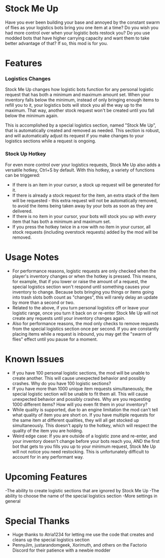 # Stock Me Up
Have you ever been building your base and annoyed by the constant swarm of flies as your logistics bots bring you one item at a time? Do you wish you had more control over when your logistic bots restock you? Do you use modded bots that have higher carrying capacity and want them to take better advantage of that? If so, this mod is for you.

# Features

### Logistics Changes
Stock Me Up changes how logistic bots function for any personal logistic request that has both a minimum and maximum amount set. When your inventory falls below the minimum, instead of only bringing enough items to refill you to it, your logistics bots will stock you all the way up to the maximum. That way, another stock request won't be created until you fall below the minimum again.

This is accomplished by a special logistics section, named "Stock Me Up", that is automatically created and removed as needed. This section is robust, and will automatically adjust its request if you make changes to your logistics sections while a request is ongoing.

### Stock Up Hotkey
For even more control over your logistics requests, Stock Me Up also adds a versatile hotkey, Ctrl+S by default. With this hotkey, a variety of functions can be triggered:
* If there is an item in your cursor, a stock up request will be generated for it.
* If there is already a stock request for the item, an extra stack of the item will be requested - this extra request will not be automatically removed, to avoid the items being taken away by your bots as soon as they are delivered.
* If there is no item in your cursor, your bots will stock you up with _every_ item that has both a minimum and maximum set.
* If you press the hotkey twice in a row with no item in your cursor, all stock requests (including overstock requests) added by the mod will be removed.

# Usage Notes
* For performance reasons, logistic requests are only checked when the player's inventory changes or when the hotkey is pressed. This means, for example, that if you lower or raise the amount of a request, the special logistics section won't respond until something causes your inventory to change. Because bots bringing you things or items going into trash slots both count as "changes", this will rarely delay an update by more than a second or two.
* Related to the above, if you turn personal logistics off or leave your logistic range, once you turn it back on or re-enter Stock Me Up will not create any requests until your inventory changes again.
* Also for performance reasons, the mod only checks to remove requests from the special logistics section once per second. If you are constantly placing items while a request is inbound, you may get the "swarm of flies" effect until you pause for a moment.

# Known Issues
* If you have 100 personal logistic sections, the mod will be unable to create another. This will cause unexpected behavior and possibly crashes. Why do you have 100 logistic sections?
* If you have more than 1000 unique item requests simultaneously, the special logistic section will be unable to fit them all. This will cause unexpected behavior and possibly crashes. Why are you requesting 1000 different items? How will you even fit them in your inventory?
* While quality is supported, due to an engine limitation the mod can't tell what quality of item you are short on. If you have multiple requests for the same item at different qualities, they will all get stocked up simultaneously. This doesn't apply to the hotkey, which will respect the quality of the item you are holding.
* Weird edge case: If you are outside of a logistic zone and re-enter, and your inventory doesn't change before your bots reach you, AND the first bot that gets to you fills you up to your minimum request, Stock Me Up will not notice you need restocking. This is unfortunately difficult to account for in any performant way.

# Upcoming Features
-The ability to create logistic sections that are ignored by Stock Me Up
-The ability to choose the name of the special logistics section
-More settings in general

# Special Thanks
* Huge thanks to Atria1234 for letting me use the code that creates and cleans up the special logistics section
* PennyJim, justarandomgeek, Xorimuth, and others on the Factorio Discord for their patience with a newbie modder